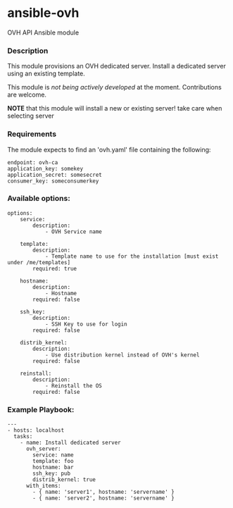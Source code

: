 # ansible-ovh
OVH API Ansible module

### Description
This module provisions an OVH dedicated server.
Install a dedicated server using an existing template.

This module is *not being actively developed* at the moment.
Contributions are welcome.

**NOTE** that this module will install a new or existing server! take care when selecting server

### Requirements
The module expects to find an 'ovh.yaml' file containing the following:
```
endpoint: ovh-ca
application_key: somekey
application_secret: somesecret
consumer_key: someconsumerkey
```

### Available options:
```
options:
    service:
        description:
            - OVH Service name

    template:
        description:
            - Template name to use for the installation [must exist under /me/templates]
        required: true

    hostname:
        description:
            - Hostname
        required: false

    ssh_key:
        description:
            - SSH Key to use for login
        required: false

    distrib_kernel:
        description:
            - Use distribution kernel instead of OVH's kernel
        required: false

    reinstall:
        description:
            - Reinstall the OS
        required: false
```

### Example Playbook:
```
---
- hosts: localhost
  tasks:
    - name: Install dedicated server
      ovh_server:
        service: name
        template: foo
        hostname: bar
        ssh_key: pub
        distrib_kernel: true
      with_items:
        - { name: 'server1', hostname: 'servername' }
        - { name: 'server2', hostname: 'servername' }
```
